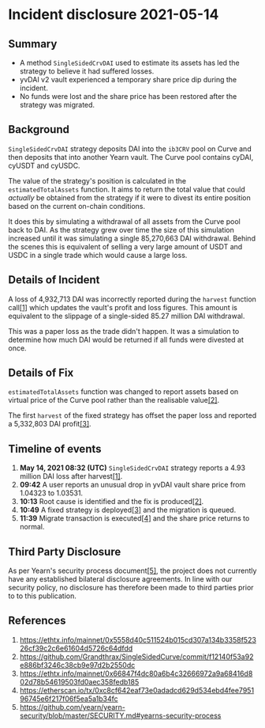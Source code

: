 # Incident disclosure 2021-05-14

## Summary
- A method `SingleSidedCrvDAI` used to estimate its assets has led the strategy to believe it had suffered losses.
- yvDAI v2 vault experienced a temporary share price dip during the incident.
- No funds were lost and the share price has been restored after the strategy was migrated.

## Background

`SingleSidedCrvDAI` strategy deposits DAI into the `ib3CRV` pool on Curve and then deposits that into another Yearn vault. The Curve pool contains cyDAI, cyUSDT and cyUSDC. 

The value of the strategy's position is calculated in the `estimatedTotalAssets` function. It aims to return the total value that could *actually* be obtained from the strategy if it were to divest its entire position based on the current on-chain conditions.

It does this by simulating a withdrawal of all assets from the Curve pool back to DAI. As the strategy grew over time the size of this simulation increased until it was simulating a single 85,270,663 DAI withdrawal. Behind the scenes this is equivalent of selling a very large amount of USDT and USDC in a single trade which would cause a large loss.

## Details of Incident

A loss of 4,932,713 DAI was incorrectly reported during the `harvest` function call[[1]](#References) which updates the vault's profit and loss figures. This amount is equivalent to the slippage of a single-sided 85.27 million DAI withdrawal.

This was a paper loss as the trade didn't happen. It was a simulation to determine how much DAI would be returned if all funds were divested at once.

## Details of Fix

`estimatedTotalAssets` function was changed to report assets based on virtual price of the Curve pool rather than the realisable value[[2]](#References).

The first `harvest` of the fixed strategy has offset the paper loss and reported a 5,332,803 DAI profit[[3]](#References).

## Timeline of events
1. **May 14, 2021 08:32 (UTC)** `SingleSidedCrvDAI` strategy reports a 4.93 million DAI loss after harvest[[1]](#References).
3. **09:42** A user reports an unusual drop in yvDAI vault share price from 1.04323
 to 1.03531.
5. **10:13** Root cause is identified and the fix is produced[[2]](#References). 
6. **10:49** A fixed strategy is deployed[[3]](#References) and the migration is queued.
7. **11:39** Migrate transaction is executed[[4]](#References) and the share price returns to normal.

## Third Party Disclosure

As per Yearn's security process document[[5]](#References), the project does not currently have any established bilateral disclosure agreements. In line with our security policy, no disclosure has therefore been made to third parties prior to to this publication.

## References

1. https://ethtx.info/mainnet/0x5558d40c511524b015cd307a134b3358f52326cf39c2c6e61604d5726c64dfdd
2. https://github.com/Grandthrax/SingleSidedCurve/commit/f12140f53a92e886bf3246c38cb9e97d2b2550dc
3. https://ethtx.info/mainnet/0x66847f4dc80a6b4c32666972a9a68416d802d78b54619503fd0aec358fedb185
4. https://etherscan.io/tx/0xc8cf642eaf73e0adadcd629d534ebd4fee795196745e6f217f06f5ea5a1b34fc
5. https://github.com/yearn/yearn-security/blob/master/SECURITY.md#yearns-security-process
